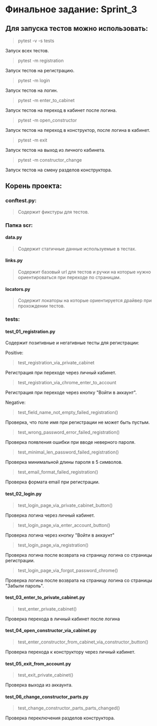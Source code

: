 # Финальное задание:  Sprint_3

## Для запуска тестов можно использовать:
> pytest -v -s tests

Запуск всех тестов.   
> pytest -m registration

Запуск тестов на регистрацию.    
> pytest -m login
    
Запуск тестов на логин.
> pytest -m enter_to_cabinet
    
Запуск тестов на переход в кабинет после логина.
> pytest -m open_constructor
    
Запуск тестов на переход в конструктор, после логина в кабинет.
> pytest -m exit
    
Запуск тестов на выход из личного кабинета.
> pytest -m constructor_change

Запуск тестов на смену разделов конструктора.

## Корень проекта:
### conftest.py:   
> Содержит фикстуры для тестов.

### Папка scr:
#### data.py
> Содержит статичные данные используемые в тестах.

#### links.py
> Содержит базовый url для тестов и ручки на которые нужно ориентироваться при переходе по страницам.

#### locators.py
> Содержит локаторы на которые ориентируется драйвер при прохождении тестов.

### tests:
#### test_01_registration.py
Содержит позитивные и негативные тесты для регистрации:  

Positive:  
> test_registration_via_private_cabinet

Регистрация при переходе через личный кабинет.   
> test_registration_via_chrome_enter_to_account

Регистрация при переходе через кнопку "Войти в аккаунт".  

Negative:   
> test_field_name_not_empty_failed_registration()

Проверка, что поле имя при регистрации не может быть пустым.  
> test_wrong_password_error_failed_registration()

Проверка появления ошибки при вводе неверного пароля.  
> test_minimal_len_password_failed_registration()

Проверка минимальной длины пароля в 5 символов.  
> test_email_format_failed_registration()

Проверка формата email при регистрации.

#### test_02_login.py
> test_login_page_via_private_cabinet_button()

Проверка логина через личный кабинет.  
> test_login_page_via_enter_account_button() 

Проверка логина через кнопку "Войти в аккаунт"   
> test_login_page_via_registration()

Проверка логина после возврата на страницу логина со страницы регистрации.  
> test_login_page_via_forgot_password_chrome() 

Проверка логина после возврата на страницу логина со страницы "Забыли пароль". 

#### test_03_enter_to_private_cabinet.py
> test_enter_private_cabinet() 

Проверка перехода в личный кабинет после логина

#### test_04_open_constructor_via_cabinet.py
> test_enter_constructor_from_cabinet_via_constructor_button()
 
Проверка перехода к конструктору через личный кабинет.

#### test_05_exit_from_account.py
> test_exit_private_cabinet()
 
Проверка выхода из аккаунта.

#### test_06_change_constructor_parts.py
> test_change_constructor_parts_parts_changed()

Проверка переключения разделов конструктора.
